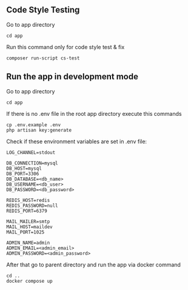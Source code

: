 ## Code Style Testing
Go to app directory
```
cd app
```
Run this command only for code style test & fix
```
composer run-script cs-test
```

## Run the app in development mode
Go to app directory
```
cd app
```
If there is no .env file in the root app directory execute this commands
```
cp .env.example .env
php artisan key:generate
```
Check if these environment variables are set in .env file:
```
LOG_CHANNEL=stdout
```
```
DB_CONNECTION=mysql
DB_HOST=mysql 
DB_PORT=3306
DB_DATABASE=<db_name>
DB_USERNAME=<db_user>
DB_PASSWORD=<db_password>
```
```
REDIS_HOST=redis
REDIS_PASSWORD=null
REDIS_PORT=6379
```
```
MAIL_MAILER=smtp
MAIL_HOST=maildev
MAIL_PORT=1025
```
```
ADMIN_NAME=admin
ADMIN_EMAIL=<admin_email>
ADMIN_PASSWORD=<admin_password>
```
After that go to parent directory and run the app via docker command
```
cd ..
docker compose up
```
